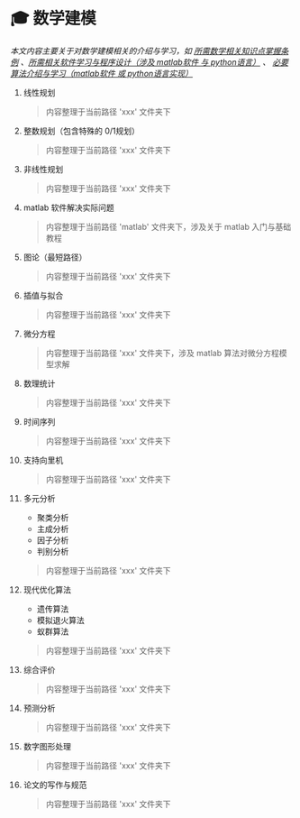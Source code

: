 # 🎓 数学建模
*本文内容主要关于对数学建模相关的介绍与学习，如 [所需数学相关知识点掌握条例](#welcome) 、[所需相关软件学习与程序设计（涉及 matlab软件 与 python语言）](#welcome) 、 [必要算法介绍与学习（matlab软件 或 python语言实现）](#welcome)*

1. 线性规划

    > 内容整理于当前路径 'xxx' 文件夹下

1. 整数规划（包含特殊的 0/1规划）

    > 内容整理于当前路径 'xxx' 文件夹下

1. 非线性规划

    > 内容整理于当前路径 'xxx' 文件夹下

1. matlab 软件解决实际问题

    > 内容整理于当前路径 'matlab' 文件夹下，涉及关于 matlab 入门与基础教程

1. 图论（最短路径）

    > 内容整理于当前路径 'xxx' 文件夹下

1. 插值与拟合

    > 内容整理于当前路径 'xxx' 文件夹下

1. 微分方程

    > 内容整理于当前路径 'xxx' 文件夹下，涉及 matlab 算法对微分方程模型求解

1. 数理统计

    > 内容整理于当前路径 'xxx' 文件夹下

1. 时间序列

    > 内容整理于当前路径 'xxx' 文件夹下

1. 支持向里机

    > 内容整理于当前路径 'xxx' 文件夹下

1. 多元分析
    + 聚类分析
    + 主成分析
    + 因子分析
    + 判别分析

    > 内容整理于当前路径 'xxx' 文件夹下

1. 现代优化算法
    + 遗传算法
    + 模拟退火算法
    + 蚁群算法

    > 内容整理于当前路径 'xxx' 文件夹下

1. 综合评价

    > 内容整理于当前路径 'xxx' 文件夹下

1. 预测分析

    > 内容整理于当前路径 'xxx' 文件夹下

1. 数字图形处理

    > 内容整理于当前路径 'xxx' 文件夹下

1. 论文的写作与规范

    > 内容整理于当前路径 'xxx' 文件夹下
